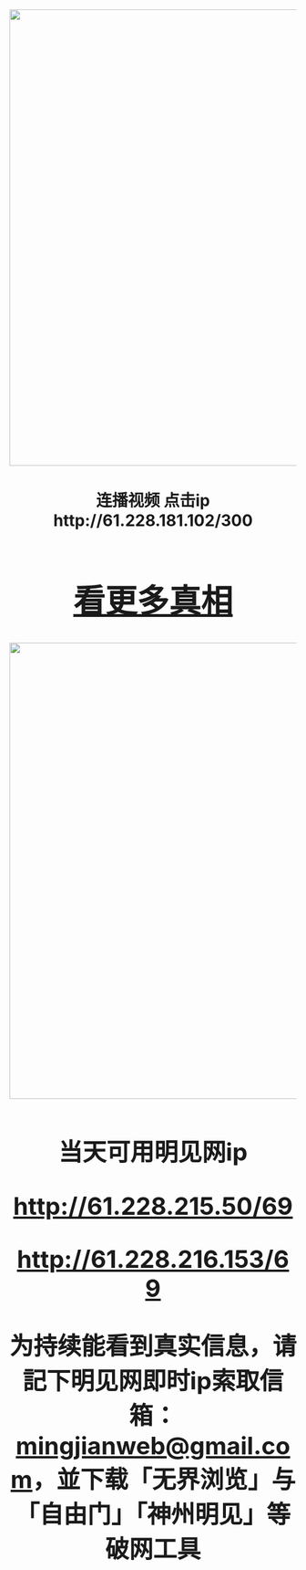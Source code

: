 <div align="center"><a href="http://61.228.181.102/300"><IMG SRC="https://github.com/gofanben/gm/blob/master/img-2/swspip.jpg" width=800></a>
<h1>连播视频 点击ip http://61.228.181.102/300 <h1>
 

<div align=center><h1><a href="https://bit.ly/2RSyt5l"> 看更多真相  </h1></a></div>

<div align="center"><a href="http://61.228.215.50/69"><IMG SRC="https://github.com/gofanben/gm/blob/master/img-2/minjen.jpg" width=800></a>
<h2>当天可用明见网ip 

http://61.228.215.50/69

http://61.228.216.153/69

为持续能看到真实信息，请記下明见网即时ip索取信箱：mingjianweb@gmail.com，並下载「无界浏览」与「自由门」「神州明见」等破网工具</h2>



